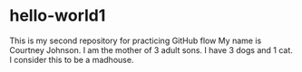 # hello-world1
This is my second repository for practicing GitHub flow
My name is Courtney Johnson. I am the mother of 3 adult sons. I have 3 dogs and 1 cat. I consider this to be a madhouse.
